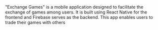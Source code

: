 "Exchange Games" is a mobile application designed to facilitate the exchange of games among users. It is built using React Native for the frontend and Firebase serves as the backend. This app enables users to trade their games with others
